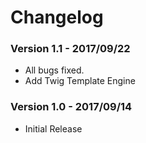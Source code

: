 # Changelog

### Version 1.1 - 2017/09/22
- All bugs fixed.
- Add Twig Template Engine

### Version 1.0 - 2017/09/14
- Initial Release
